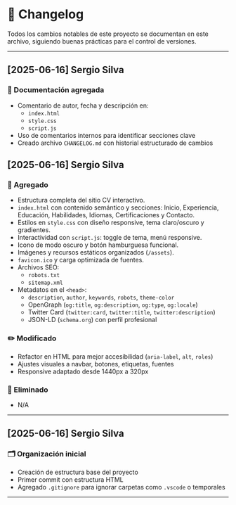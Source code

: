 # 📄 Changelog

Todos los cambios notables de este proyecto se documentan en este archivo, siguiendo buenas prácticas para el control de versiones.

---

## [2025-06-16] Sergio Silva

### 📝 Documentación agregada
- Comentario de autor, fecha y descripción en:
  - `index.html`
  - `style.css`
  - `script.js`
- Uso de comentarios internos para identificar secciones clave
- Creado archivo `CHANGELOG.md` con historial estructurado de cambios

## [2025-06-16] Sergio Silva

### 🚀 Agregado
- Estructura completa del sitio CV interactivo.
- `index.html` con contenido semántico y secciones: Inicio, Experiencia, Educación, Habilidades, Idiomas, Certificaciones y Contacto.
- Estilos en `style.css` con diseño responsive, tema claro/oscuro y gradientes.
- Interactividad con `script.js`: toggle de tema, menú responsive.
- Icono de modo oscuro y botón hamburguesa funcional.
- Imágenes y recursos estáticos organizados (`/assets`).
- `favicon.ico` y carga optimizada de fuentes.
- Archivos SEO:
  - `robots.txt`
  - `sitemap.xml`
- Metadatos en el `<head>`:
  - `description`, `author`, `keywords`, `robots`, `theme-color`
  - OpenGraph (`og:title`, `og:description`, `og:type`, `og:locale`)
  - Twitter Card (`twitter:card`, `twitter:title`, `twitter:description`)
  - JSON-LD (`schema.org`) con perfil profesional

### ✏️ Modificado
- Refactor en HTML para mejor accesibilidad (`aria-label`, `alt`, `roles`)
- Ajustes visuales a navbar, botones, etiquetas, fuentes
- Responsive adaptado desde 1440px a 320px

### 🧹 Eliminado
- N/A

---

## [2025-06-16] Sergio Silva

### 🗂 Organización inicial
- Creación de estructura base del proyecto
- Primer commit con estructura HTML
- Agregado `.gitignore` para ignorar carpetas como `.vscode` o temporales

---